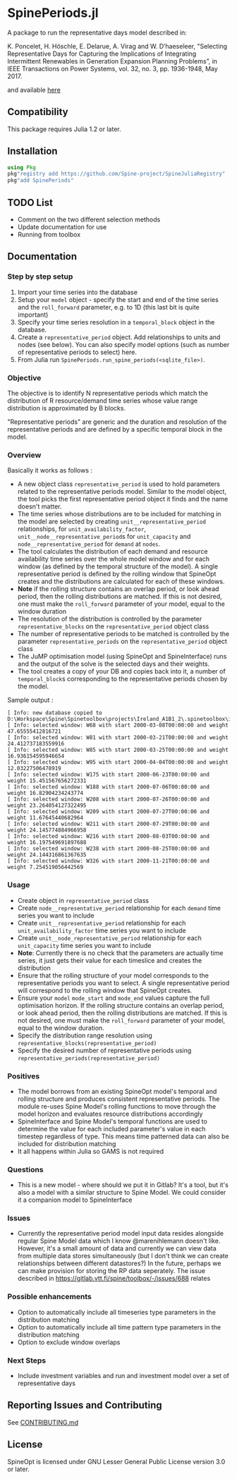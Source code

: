 # SpinePeriods.jl

A package to run the representative days model described in:

K. Poncelet, H. Höschle, E. Delarue, A. Virag and W. D’haeseleer, "Selecting Representative Days for Capturing the Implications of Integrating Intermittent Renewables in Generation Expansion Planning Problems”, in IEEE Transactions on Power Systems, vol. 32, no. 3, pp. 1936-1948, May 2017.

and available [here](https://iea-etsap.org/projects/Timeslicetool%20V1.zip)

## Compatibility

This package requires Julia 1.2 or later.

## Installation

```julia
using Pkg
pkg"registry add https://github.com/Spine-project/SpineJuliaRegistry"
pkg"add SpinePeriods"
```

## TODO List

* Comment on the two different selection methods
* Update documentation for use
* Running from toolbox

## Documentation

### Step by step setup

1. Import your time series into the database
2. Setup your `model` object - specify the start and end of the time series and the `roll_forward` parameter, e.g. to 1D (this last bit is quite important)
3. Specify your time series resolution in a `temporal_block` object in the database.
4. Create a `representative_period` object. Add relationships to units and nodes (see below). You can also specify model options (such as number of representative periods to select) here.
5. From Julia run `SpinePeriods.run_spine_periods(<sqlite_file>)`.

### Objective

The objective is to identify N representative periods which match the distribution of R resource/demand time series whose value range distribution is approximated by B blocks.

"Representative periods" are generic and the duration and resolution of the representative periods and are defined by a specific temporal block in the model.

### Overview

Basically it works as follows :
 - A new object class `representative_period` is used to hold parameters related to the representative periods model. Similar to the model object, the tool picks the first representative period object it finds and the name doesn't matter.
 - The time series whose distributions are to be included for matching in the model are selected by creating `unit__representative_period` relationships, for `unit_availability_factor`, `unit__node__representative_period`s for `unit_capacity` and `node__representative_period` for `demand` at `nodes`.
 - The tool calculates the distribution of each demand and resource availability time series over the whole model window and for each window (as defined by the temporal structure of the model). A single representative period is defined by the rolling window that SpineOpt creates and the distributions are calculated for each of these windows.
 - **Note** if the rolling structure contains an overlap period, or look ahead period, then the rolling distributions are matched. If this is not desired, one must make the `roll_forward` parameter of your model, equal to the window duration
 - The resolution of the distribution is controlled by the parameter `representative_blocks` on the `representative_period` object class
 - The number of representative periods to be matched is controlled by the parameter `representative_periods` on the `representative_period` object class
 - The JuMP optimisation model (using SpineOpt and SpineInterface) runs and the output of the solve is the selected days and their weights.
 - The tool creates a copy of your DB and copies back into it, a number of `temporal_block`s corresponding to the representative periods chosen by the model.

Sample output :

```
[ Info: new database copied to
D:\Workspace\Spine\Spinetoolbox\projects\Ireland_A1B1_2\.spinetoolbox\items\timeslice_tool_test\casestudy_a1_b1_3_rps_1.sqlite
[ Info: selected window: W68 with start 2000-03-08T00:00:00 and weight 47.65555412816721
[ Info: selected window: W81 with start 2000-03-21T00:00:00 and weight 24.412737183559916
[ Info: selected window: W85 with start 2000-03-25T00:00:00 and weight 16.936154595946654
[ Info: selected window: W95 with start 2000-04-04T00:00:00 and weight 12.03227506478919
[ Info: selected window: W175 with start 2000-06-23T00:00:00 and weight 15.451567656272331
[ Info: selected window: W188 with start 2000-07-06T00:00:00 and weight 16.82904234243774
[ Info: selected window: W208 with start 2000-07-26T00:00:00 and weight 23.264054127322495
[ Info: selected window: W209 with start 2000-07-27T00:00:00 and weight 11.67645440682964
[ Info: selected window: W211 with start 2000-07-29T00:00:00 and weight 24.145774884966958
[ Info: selected window: W216 with start 2000-08-03T00:00:00 and weight 16.197549691897688
[ Info: selected window: W238 with start 2000-08-25T00:00:00 and weight 24.144316861367635
[ Info: selected window: W326 with start 2000-11-21T00:00:00 and weight 7.254519056442569
```

### Usage
 - Create object in `representative_period` class
 - Create `node__representative_period` relationship for each `demand` time series you want to include
 - Create `unit__representative_period` relationship for each `unit_availability_factor` time series you want to include
 - Create `unit__node_representative_period` relationship for each `unit_capacity` time series you want to include
 - **Note**: Currently there is no check that the parameters are actually time series, it just gets their value for each timeslice and creates the distribution
 - Ensure that the rolling structure of your model corresponds to the representative periods you want to select. A single representative period will correspond to the rolling window that SpineOpt creates.
 - Ensure your `model` `mode_start` and `mode_end` values capture the full optimisation horizon. If the rolling structure contains an overlap period, or look ahead period, then the rolling distributions are matched. If this is not desired, one must make the `roll_forward` parameter of your model, equal to the window duration.
 - Specify the distribution range resolution using `representative_blocks(representative_period)`
 - Specify the desired number of representative periods using `representative_periods(representative_period)`

### Positives
 - The model borrows from an existing SpineOpt model's temporal and rolling structure and produces consistent representative periods. The module re-uses Spine Model's rolling functions to move through the model horizon and evaluates resource distributions accordingly
 - SpineInterface and Spine Model's temporal functions are used to determine the value for each included parameter's value in each timestep regardless of type. This means time patterned data can also be included for distribution matching
 - It all happens within Julia so GAMS is not required

### Questions
 - This is a new model - where should we put it in Gitlab? It's a tool, but it's also a model with a similar structure to Spine Model. We could consider it a companion model to SpineInterface

### Issues
 - Currently the representative period model input data resides alongside regular Spine Model data which I know @marenihlemann doesn't like. However, it's a small amount of data and currently we can view data from multiple data stores simultaneously (but I don't think we can create relationships between different datastores?) In the future, perhaps we can make provision for storing the RP data seperately. The issue described in https://gitlab.vtt.fi/spine/toolbox/-/issues/688 relates

### Possible enhancements
 - Option to automatically include all timeseries type parameters in the distribution matching
 - Option to automatically include all time pattern type parameters in the distribution matching
 - Option to exclude window overlaps

### Next Steps
 - Include investment variables and run and investment model over a set of representative days


## Reporting Issues and Contributing

See [CONTRIBUTING.md](CONTRIBUTING.md)

## License

SpineOpt is licensed under GNU Lesser General Public License version 3.0 or later.
